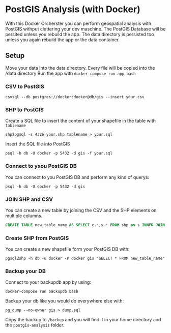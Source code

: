 # PostGIS Analysis (with Docker)
With this Docker Orcherster you can perform geospatial analysis with PostGIS withput cluttering your dev maschine.
The PostGIS Database will be persited unless you rebuild the app.
The data directory is persisted too unless you again rebuild the app or the data container.

## Setup
Move your data into the data directory. Every file will be copied into the /data directory
Run the app with `docker-compose run app bash`

### CSV to PostGIS
```shell
csvsql --db postgres://docker:docker@db/gis --insert your.csv
```
### SHP to PostGIS
Create a SQL file to insert the content of your shapefile in the table with `tablename`
```shell
shp2pgsql -s 4326 your.shp tablename > your.sql
```
Insert the SQL file into PostGIS
```shell
psql -h db -U docker -p 5432 -d gis -f your.sql
```

### Connect to yxou PostGIS DB
You can connect to you PostGIS DB and perform any kind of querys:
```shell
psql -h db -U docker -p 5432 -d gis
```
### JOIN SHP and CSV
You can create a new table by joining the CSV and the SHP elements on multiple columns.
```sql
CREATE TABLE new_table_name AS SELECT c.*,s.* FROM shp as s INNER JOIN csv as c ON s.FIRST = c.FIRST AND s.SECOND = c.SECOND AND s.THIRD = c.THIRD;
```

### Create SHP from PostGIS
You can create a new shapefile form your PostGIS DB with:
```shell
pgsql2shp -h db -u docker -P docker gis "SELECT * FROM new_table_name"
```

### Backup your DB
Connect to your backupdb app by using:
```shell
docker-compose run backupdb bash
```
Backup your db like you would do everywhere else with:
```shell
pg_dump --no-owner gis > dump.sql
```
Copy the backup to `/backup` and you will find it in your home directory and the `postgis-analysis` folder.
